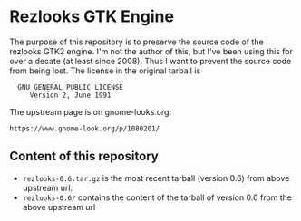 # Rezlooks GTK Engine

The purpose of this repository is to preserve the source code of the rezlooks GTK2 engine.
I'm not the author of this, but I've been using this for over a decate (at
least since 2008). Thus I want to prevent the source code from being lost. The
license in the original tarball is

      GNU GENERAL PUBLIC LICENSE
         Version 2, June 1991

The upstream page is on gnome-looks.org:

    https://www.gnome-look.org/p/1080201/


## Content of this repository

  - `rezlooks-0.6.tar.gz` is the most recent tarball (version 0.6) from above
    upstream url.
  - `rezlooks-0.6/` contains the content of the tarball of version 0.6
    from the above upstream url


